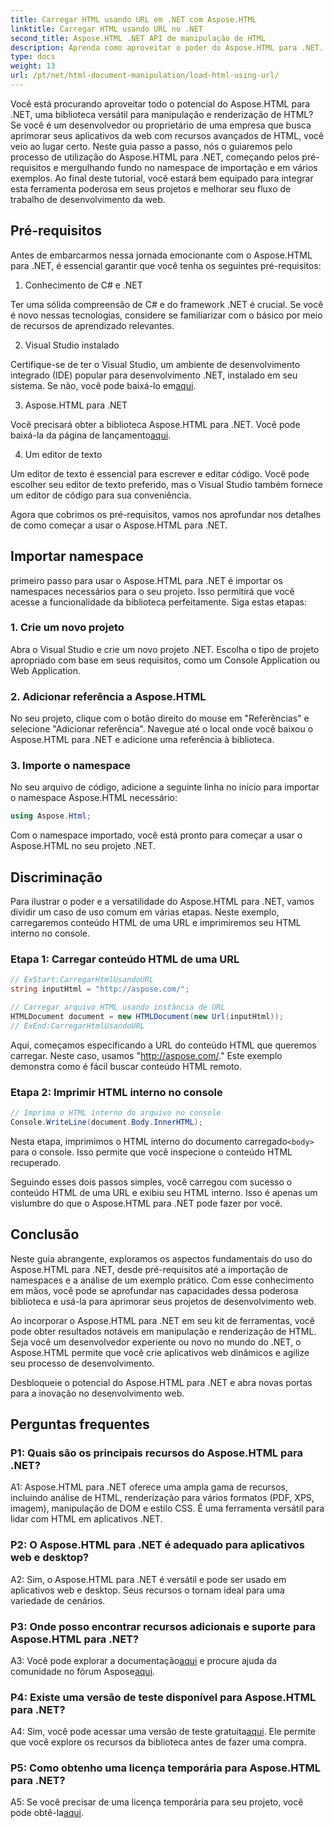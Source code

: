 ```yaml
---
title: Carregar HTML usando URL em .NET com Aspose.HTML
linktitle: Carregar HTML usando URL no .NET
second_title: Aspose.HTML .NET API de manipulação de HTML
description: Aprenda como aproveitar o poder do Aspose.HTML para .NET. Impulsione seu desenvolvimento web com manipulação e renderização de HTML.
type: docs
weight: 13
url: /pt/net/html-document-manipulation/load-html-using-url/
---
```


Você está procurando aproveitar todo o potencial do Aspose.HTML para .NET, uma biblioteca versátil para manipulação e renderização de HTML? Se você é um desenvolvedor ou proprietário de uma empresa que busca aprimorar seus aplicativos da web com recursos avançados de HTML, você veio ao lugar certo. Neste guia passo a passo, nós o guiaremos pelo processo de utilização do Aspose.HTML para .NET, começando pelos pré-requisitos e mergulhando fundo no namespace de importação e em vários exemplos. Ao final deste tutorial, você estará bem equipado para integrar esta ferramenta poderosa em seus projetos e melhorar seu fluxo de trabalho de desenvolvimento da web.

## Pré-requisitos

Antes de embarcarmos nessa jornada emocionante com o Aspose.HTML para .NET, é essencial garantir que você tenha os seguintes pré-requisitos:

1. Conhecimento de C# e .NET

Ter uma sólida compreensão de C# e do framework .NET é crucial. Se você é novo nessas tecnologias, considere se familiarizar com o básico por meio de recursos de aprendizado relevantes.

2. Visual Studio instalado

 Certifique-se de ter o Visual Studio, um ambiente de desenvolvimento integrado (IDE) popular para desenvolvimento .NET, instalado em seu sistema. Se não, você pode baixá-lo em[aqui](https://visualstudio.microsoft.com/).

3. Aspose.HTML para .NET

 Você precisará obter a biblioteca Aspose.HTML para .NET. Você pode baixá-la da página de lançamento[aqui](https://releases.aspose.com/html/net/).

4. Um editor de texto

Um editor de texto é essencial para escrever e editar código. Você pode escolher seu editor de texto preferido, mas o Visual Studio também fornece um editor de código para sua conveniência.

Agora que cobrimos os pré-requisitos, vamos nos aprofundar nos detalhes de como começar a usar o Aspose.HTML para .NET.

## Importar namespace

primeiro passo para usar o Aspose.HTML para .NET é importar os namespaces necessários para o seu projeto. Isso permitirá que você acesse a funcionalidade da biblioteca perfeitamente. Siga estas etapas:

### 1. Crie um novo projeto

Abra o Visual Studio e crie um novo projeto .NET. Escolha o tipo de projeto apropriado com base em seus requisitos, como um Console Application ou Web Application.

### 2. Adicionar referência a Aspose.HTML

No seu projeto, clique com o botão direito do mouse em "Referências" e selecione "Adicionar referência". Navegue até o local onde você baixou o Aspose.HTML para .NET e adicione uma referência à biblioteca.

### 3. Importe o namespace

No seu arquivo de código, adicione a seguinte linha no início para importar o namespace Aspose.HTML necessário:

```csharp
using Aspose.Html;
```

Com o namespace importado, você está pronto para começar a usar o Aspose.HTML no seu projeto .NET.

## Discriminação

Para ilustrar o poder e a versatilidade do Aspose.HTML para .NET, vamos dividir um caso de uso comum em várias etapas. Neste exemplo, carregaremos conteúdo HTML de uma URL e imprimiremos seu HTML interno no console.

### Etapa 1: Carregar conteúdo HTML de uma URL

```csharp
// ExStart:CarregarHtmlUsandoURL
string inputHtml = "http://aspose.com/";

// Carregar arquivo HTML usando instância de URL
HTMLDocument document = new HTMLDocument(new Url(inputHtml));
// ExEnd:CarregarHtmlUsandoURL
```

Aqui, começamos especificando a URL do conteúdo HTML que queremos carregar. Neste caso, usamos "http://aspose.com/." Este exemplo demonstra como é fácil buscar conteúdo HTML remoto.

### Etapa 2: Imprimir HTML interno no console

```csharp
// Imprima o HTML interno do arquivo no console
Console.WriteLine(document.Body.InnerHTML);
```

 Nesta etapa, imprimimos o HTML interno do documento carregado`<body>` para o console. Isso permite que você inspecione o conteúdo HTML recuperado.

Seguindo esses dois passos simples, você carregou com sucesso o conteúdo HTML de uma URL e exibiu seu HTML interno. Isso é apenas um vislumbre do que o Aspose.HTML para .NET pode fazer por você.

## Conclusão

Neste guia abrangente, exploramos os aspectos fundamentais do uso do Aspose.HTML para .NET, desde pré-requisitos até a importação de namespaces e a análise de um exemplo prático. Com esse conhecimento em mãos, você pode se aprofundar nas capacidades dessa poderosa biblioteca e usá-la para aprimorar seus projetos de desenvolvimento web.

Ao incorporar o Aspose.HTML para .NET em seu kit de ferramentas, você pode obter resultados notáveis em manipulação e renderização de HTML. Seja você um desenvolvedor experiente ou novo no mundo do .NET, o Aspose.HTML permite que você crie aplicativos web dinâmicos e agilize seu processo de desenvolvimento.

Desbloqueie o potencial do Aspose.HTML para .NET e abra novas portas para a inovação no desenvolvimento web.

## Perguntas frequentes

### P1: Quais são os principais recursos do Aspose.HTML para .NET?
   
A1: Aspose.HTML para .NET oferece uma ampla gama de recursos, incluindo análise de HTML, renderização para vários formatos (PDF, XPS, imagem), manipulação de DOM e estilo CSS. É uma ferramenta versátil para lidar com HTML em aplicativos .NET.

### P2: O Aspose.HTML para .NET é adequado para aplicativos web e desktop?
   
A2: Sim, o Aspose.HTML para .NET é versátil e pode ser usado em aplicativos web e desktop. Seus recursos o tornam ideal para uma variedade de cenários.

### P3: Onde posso encontrar recursos adicionais e suporte para Aspose.HTML para .NET?
   
 A3: Você pode explorar a documentação[aqui](https://reference.aspose.com/html/net/) e procure ajuda da comunidade no fórum Aspose[aqui](https://forum.aspose.com/).

### P4: Existe uma versão de teste disponível para Aspose.HTML para .NET?
   
 A4: Sim, você pode acessar uma versão de teste gratuita[aqui](https://releases.aspose.com/). Ele permite que você explore os recursos da biblioteca antes de fazer uma compra.

### P5: Como obtenho uma licença temporária para Aspose.HTML para .NET?
   
A5: Se você precisar de uma licença temporária para seu projeto, você pode obtê-la[aqui](https://purchase.aspose.com/temporary-license/).